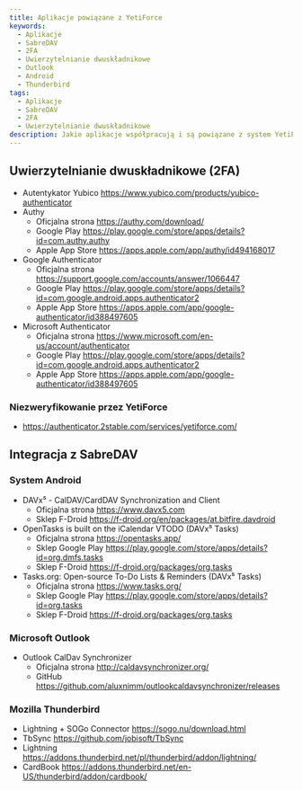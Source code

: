 ```yaml
---
title: Aplikacje powiązane z YetiForce
keywords:
  - Aplikacje
  - SabreDAV
  - 2FA
  - Uwierzytelnianie dwuskładnikowe
  - Outlook
  - Android
  - Thunderbird
tags:
  - Aplikacje
  - SabreDAV
  - 2FA
  - Uwierzytelnianie dwuskładnikowe
description: Jakie aplikacje współpracują i są powiązane z system YetiForce
---
```


## Uwierzytelnianie dwuskładnikowe (2FA)

- Autentykator Yubico <a href="https://www.yubico.com/products/yubico-authenticator/" target="_blank">https://www.yubico.com/products/yubico-authenticator</a>
- Authy
  - Oficjalna strona <a href="https://authy.com/download/" target="_blank">https://authy.com/download/</a>
  - Google Play <a href="https://play.google.com/store/apps/details?id=com.authy.authy" target="_blank">https://play.google.com/store/apps/details?id=com.authy.authy</a>
  - Apple App Store <a href="https://apps.apple.com/app/authy/id494168017" target="_blank">https://apps.apple.com/app/authy/id494168017</a>
- Google Authenticator
  - Oficjalna strona <a href="https://support.google.com/accounts/answer/1066447" target="_blank">https://support.google.com/accounts/answer/1066447</a>
  - Google Play <a href="https://play.google.com/store/apps/details?id=com.google.android.apps.authenticator2" target="_blank">https://play.google.com/store/apps/details?id=com.google.android.apps.authenticator2</a>
  - Apple App Store <a href="https://apps.apple.com/app/google-authenticator/id388497605" target="_blank">https://apps.apple.com/app/google-authenticator/id388497605</a>
- Microsoft Authenticator
  - Oficjalna strona <a href="https://www.microsoft.com/en-us/account/authenticator" target="_blank">https://www.microsoft.com/en-us/account/authenticator</a>
  - Google Play <a href="https://play.google.com/store/apps/details?id=com.google.android.apps.authenticator2" target="_blank">https://play.google.com/store/apps/details?id=com.google.android.apps.authenticator2</a>
  - Apple App Store <a href="https://apps.apple.com/app/google-authenticator/id388497605" target="_blank">https://apps.apple.com/app/google-authenticator/id388497605</a>

### Niezweryfikowanie przez YetiForce

- https://authenticator.2stable.com/services/yetiforce.com/

## Integracja z SabreDAV

### System Android

- DAVx⁵ - CalDAV/CardDAV Synchronization and Client
  - Oficjalna strona <a href="https://www.davx5.com" target="_blank">https://www.davx5.com</a>
  - Sklep F-Droid <a href="https://f-droid.org/en/packages/at.bitfire.davdroid" target="_blank">https://f-droid.org/en/packages/at.bitfire.davdroid</a>
- OpenTasks is built on the iCalendar VTODO (DAVx⁵ Tasks)
  - Oficjalna strona <a href="https://opentasks.app/" target="_blank">https://opentasks.app/</a>
  - Sklep Google Play <a href="https://play.google.com/store/apps/details?id=org.dmfs.tasks" target="_blank">https://play.google.com/store/apps/details?id=org.dmfs.tasks</a>
  - Sklep F-Droid <a href="https://f-droid.org/packages/org.tasks" target="_blank">https://f-droid.org/packages/org.tasks</a>
- Tasks.org: Open-source To-Do Lists & Reminders (DAVx⁵ Tasks)
  - Oficjalna strona <a href="https://www.tasks.org/" target="_blank">https://www.tasks.org/</a>
  - Sklep Google Play <a href="https://play.google.com/store/apps/details?id=org.tasks" target="_blank">https://play.google.com/store/apps/details?id=org.tasks</a>
  - Sklep F-Droid <a href="https://f-droid.org/packages/org.tasks/" target="_blank">https://f-droid.org/packages/org.tasks</a>

### Microsoft Outlook

- Outlook CalDav Synchronizer
  - Oficjalna strona <a href="http://caldavsynchronizer.org/" target="_blank">http://caldavsynchronizer.org/</a>
  - GitHub <a href="https://github.com/aluxnimm/outlookcaldavsynchronizer/releases" target="_blank">https://github.com/aluxnimm/outlookcaldavsynchronizer/releases</a>

### Mozilla Thunderbird

- Lightning + SOGo Connector <a href="https://sogo.nu/download.html#/frontends" target="_blank">https://sogo.nu/download.html</a>
- TbSync <a href="https://github.com/jobisoft/TbSync" target="_blank">https://github.com/jobisoft/TbSync</a>
- Lightning <a href="https://addons.thunderbird.net/pl/thunderbird/addon/lightning/" target="_blank">https://addons.thunderbird.net/pl/thunderbird/addon/lightning/</a>
- CardBook <a href="https://addons.thunderbird.net/en-US/thunderbird/addon/cardbook/" target="_blank">https://addons.thunderbird.net/en-US/thunderbird/addon/cardbook/</a>
